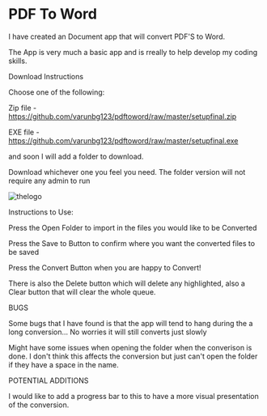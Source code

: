 # PDF To Word

I have created an Document app that will convert PDF'S to Word.

The App is very much a basic app and is rreally to help develop my coding skills.

Download Instructions

Choose one of the following:

Zip file - https://github.com/varunbg123/pdftoword/raw/master/setupfinal.zip

EXE file - https://github.com/varunbg123/pdftoword/raw/master/setupfinal.exe

and soon I will add a folder to download. 

Download whichever one you feel you need. The folder version will not require any admin to run

![thelogo](https://user-images.githubusercontent.com/97689448/149547207-13f199fa-8293-41ec-bd5c-771a55cef84d.png)

Instructions to Use:

Press the Open Folder to import in the files you would like to be Converted

Press the Save to Button to confirm where you want the converted files to be saved

Press the Convert Button when you are happy to Convert!

There is also the Delete button which will delete any highlighted, also a Clear button that will clear the whole queue.


BUGS

Some bugs that I have found is that the app will tend to hang during the a long conversion... No worries it will still converts just slowly

Might have some issues when opening the folder when the converison is done. 
I don't think this affects the conversion but just can't open the folder if they have a space in the name.


POTENTIAL ADDITIONS

I would like to add a progress bar to this to have a more visual presentation of the conversion.

